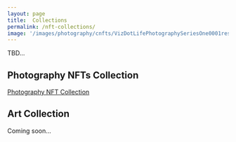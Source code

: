 ```yaml
---
layout: page
title:  Collections
permalink: /nft-collections/
image: '/images/photography/cnfts/VizDotLifePhotographySeriesOne0001resized_25.jpg'
---
```

TBD...

## Photography NFTs Collection
[Photography NFT Collection](https://viz.life/photography-nfts)

## Art Collection
Coming soon...
